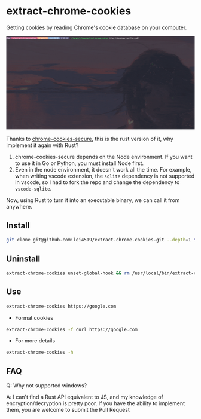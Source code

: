 # extract-chrome-cookies

Getting cookies by reading Chrome's cookie database on your computer.

![demo](https://raw.githubusercontent.com/lei4519/picture-bed/main/images/demo-min.gif)

Thanks to [chrome-cookies-secure](https://github.com/bertrandom/chrome-cookies-secure), this is the rust version of it, why implement it again with Rust?
1. chrome-cookies-secure depends on the Node environment. If you want to use it in Go or Python, you must install Node first.
2. Even in the node environment, it doesn't work all the time. For example, when writing vscode extension, the `sqlite` dependency is not supported in vscode, so I had to fork the repo and change the dependency to `vscode-sqlite`.

Now, using Rust to turn it into an executable binary, we can call it from anywhere.

## Install

```sh
git clone git@github.com:lei4519/extract-chrome-cookies.git --depth=1 $HOME/.extract-chrome-cookies && $HOME/.extract-chrome-cookies/scripts/install
```

## Uninstall

```sh
extract-chrome-cookies unset-global-hook && rm /usr/local/bin/extract-chrome-cookies && rm -rf ~/.extract-chrome-cookies
```

## Use

```sh
extract-chrome-cookies https://google.com
```

- Format cookies 

```sh
extract-chrome-cookies -f curl https://google.com
```

- For more details

```sh
extract-chrome-cookies -h
```

## FAQ

Q: Why not supported windows?

A: I can't find a Rust API equivalent to JS, and my knowledge of encryption/decryption is pretty poor. If you have the ability to implement them, you are welcome to submit the Pull Request

